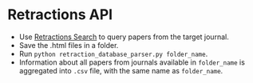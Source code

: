 # Retractions API 

- Use [Retractions Search](http://retractiondatabase.org/RetractionSearch.aspx) to query papers from the target journal. 
- Save the .html files in a folder. 
- Run `python retraction_database_parser.py folder_name`.
- Information about all papers from journals available in `folder_name` is aggregated into `.csv` file, with the same name as `folder_name`. 
